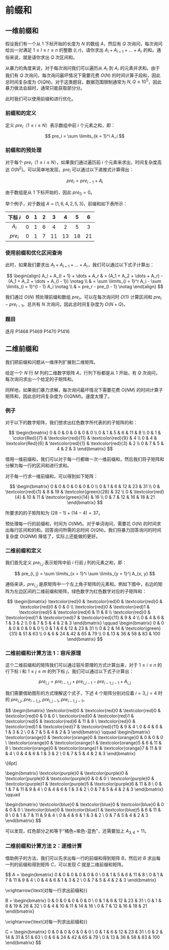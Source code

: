 # 前缀和

## 一维前缀和

假设我们有一个从 $1$ 下标开始的长度为 $N$ 的数组 $A$，然后有 $Q$ 次询问，每次询问给出一对满足 $1 \le l \le r \le n$ 的整数 $(l, r)$，请你求出 $A_l + A_{l + 1} + \dots + A_r$ 的和。通俗来说，就是请你求出 $Q$ 次区间和。

从暴力的角度来说，对于每次询问我们可以遍历从 $A_l$ 到 $A_r$ 的元素并求和。由于我们有 $Q$ 次询问，每次询问最坏情况下需要花费 $O(N)$ 的时间计算子段和，因此总时间复杂度为 $O(QN)$。对于这类题目，数据范围限制通常为 $N, Q \le 10^5$，因此暴力做法会超时，通常只能获取部分分。

此时我们可以使用前缀和进行优化。

### 前缀和的定义

定义 $pre_i$（$1 \le i \le N$）表示数组中前 $i$ 个元素之和，即：

$$
pre_i = \sum \limits_{k = 1}^i A_i
$$

### 前缀和的预处理

对于每个 $pre_i$（$1 \le i \le N$），如果我们通过遍历前 $i$ 个元素来求出，时间复杂度高达 $O(N^2)$。可以简单地发现，$pre_i$ 可以通过以下递推式计算得出：

$$
pre_i = pre_{i - 1} + A_i
$$

由于数组是从 $1$ 下标开始的，因此 $pre_{0} = 0$。

举个例子，对于数组 $A = [1, 6, 4, 2, 5, 3]$，前缀和如下表所示：

| 下标 $i$ |  $0$  |  $1$  |  $2$  |  $3$  |  $4$  |  $5$  |  $6$  |
| :------: | :---: | :---: | :---: | :---: | :---: | :---: | :---: |
|  $A_i$   |  $0$  |  $1$  |  $6$  |  $4$  |  $2$  |  $5$  |  $3$  |
| $pre_i$  |  $0$  |  $1$  |  $7$  | $11$  | $13$  | $18$  | $21$  |

### 使用前缀和优化区间查询

此时，如果我们要求出 $A_l + A_{l + 1} + \dots + A_r$，我们可以通过以下式子计算出：

$$
\begin{align}
A_l + A_{l + 1} + \dots + A_r & = (A_1 + A_2 + \dots + A_r) - (A_1 + A_2 + \dots + A_{l - 1}) \notag \\ 
& = \sum \limits_{i = 1}^r A_i - \sum \limits_{i = 1}^{l - 1} A_i \notag \\
& = pre_r - pre_{l - 1} \notag
\end{align}
$$

我们通过 $O(N)$ 预处理前缀和数组 $pre_i$，可以在每次询问时 $O(1)$ 计算区间和 $pre_r - pre_{l - 1}$。总共有 $N$ 次询问，因此总时间复杂度为 $O(N + Q)$。

### 题目

逐月 P1468 P1469 P1470 P1416

## 二维前缀和

我们把前缀和问题从一维序列扩展到二维矩阵。

给定一个 $N$ 行 $M$ 列的二维数字矩阵 $A$，行列下标都是从 $1$ 开始，有 $Q$ 次询问，每次询问求出一个给定的子矩阵和。

同样地，如果我们暴力求解，每次询问最坏情况下需要花费 $O(NM)$ 的时间计算子矩阵和，因此总时间复杂度为 $O(QNM)$。速度太慢了。

### 例子

对于以下的数字矩阵，我们想求出红色数字所代表的的子矩阵的和：

$$
\begin{bmatrix}
0 & 0 & 0 & 0 & 0 & 0 \\
0 & 1 & 5 & 6 & 11 & 8 \\
0 & 1 & \color{Red}{7} & \textcolor{red}{11} & \textcolor{red}{9} & 4 \\
0 & 4 & \textcolor{Red}{6} & \textcolor{red}{1} & \textcolor{red}{3} & 2 \\
0 & 7 & 5 & 4 & 2 & 3 
\end{bmatrix}
$$

借用一维前缀和，我们可以对于每一行都做一次一维前缀和，然后我们将子矩阵和分解为每一行的区间和进行求和。

对于每一行求一维前缀和，可以得到如下矩阵：

$$
\begin{bmatrix}
0 & 0 & 0 & 0 & 0 & 0 \\
0 & 1 & 6 & 12 & 23 & 31 \\
0 & \textcolor{red}{1} & 8 & 19 & \textcolor{green}{28} & 32 \\
0 & \textcolor{red}{4} & 10 & 11 & \textcolor{green}{14} & 16 \\
0 & 7 & 12 & 16 & 18 & 21
\end{bmatrix}
$$

所要求的的子矩阵和为 $(28 - 1) + (14 - 4) = 37$。

预处理每一行的前缀和，时间为 $O(NM)$。对于单词询问，需要花 $O(N)$ 的时间求出每行区间和的和。回答询问所需的总时间 $O(QN)$。我们将暴力回答询问的时间复杂度 $O(QNM)$ 降低了，实际上还能做的更好。

### 二维前缀和定义

我们首先定义 $pre_{i, j}$ 表示矩阵中前 $i$ 行前 $j$ 列的元素之和，即：

$$
pre_{i, j} = \sum \limits_{x = 1}^i \sum \limits_{y = 1}^j A_{x, y}
$$

通俗来讲，$pre_{i,j}$ 是原矩阵中一个左上角子矩阵的元素和。例如下图中，右边的矩阵为左边区间的二维前缀和矩阵，绿色数字为红色数字对应的子矩阵和：

$$
\begin{bmatrix}
\textcolor{red}0 & \textcolor{red}0 & \textcolor{red}0 & \textcolor{red}0 & 0 & 0 \\
\textcolor{red}0 & \textcolor{red}1 & \textcolor{red}5 & \textcolor{red}6 & 11 & 8 \\
\textcolor{red}0 & \textcolor{red}1 & \textcolor{red}7 & \textcolor{red}{11} & 9 & 4 \\
0 & 4 & 6 & 1 & 3 & 2 \\
0 & 7 & 5 & 4 & 2 & 3 
\end{bmatrix} \qquad
\begin{bmatrix}
0 & 0 & 0 & 0 & 0 & 0 \\
0 & 1 & 6 & 12 & 23 & 31 \\
0 & 2 & 14 & \textcolor{green}{31} & 51 & 63 \\
0 & 6 & 24 & 42 & 65 & 79 \\
0 & 13 & 36 & 58 & 83 & 100
\end{bmatrix}
$$

### 二维前缀和计算方法 1：容斥原理

这个二维前缀和的矩阵我们可以通过容斥原理的方式计算出来，对于 $1 \le i \le n$ 的行下标 $i$ 和 $1 \le j \le m$ 的列下标 $j$，我们可以通过以下式子计算出：

$$
pre_{i, j} = pre_{i - 1, j} + pre_{i, j - 1} - pre_{i - 1, j - 1} + A_{i, j}
$$

我们需要借助图形的方式理解这个式子，下述 $4$ 个矩阵分别对应着 $i = 3, j = 4$ 时的 $pre_{i, j}, \ pre_{i - 1, j}, \ pre_{i, j - 1}, \ pre_{i - 1, j - 1}$。

$$
\begin{bmatrix}
\textcolor{red}0 & \textcolor{red}0 & \textcolor{red}0 & \textcolor{red}0 & 0 & 0 \\
\textcolor{red}0 & \textcolor{red}1 & \textcolor{red}5 & \textcolor{red}6 & 11 & 8 \\
\textcolor{red}0 & \textcolor{red}1 & \textcolor{red}7 & \textcolor{red}{11} & 9 & 4 \\
0 & 4 & 6 & 1 & 3 & 2 \\
0 & 7 & 5 & 4 & 2 & 3 
\end{bmatrix} \qquad
\begin{bmatrix}
\textcolor{orange}0 & \textcolor{orange}0 & \textcolor{orange}0 & 0 & 0 & 0 \\
\textcolor{orange}0 & \textcolor{orange}1 & \textcolor{orange}5 & 6 & 11 & 8 \\
\textcolor{orange}0 & \textcolor{orange}1 & \textcolor{orange}7 & 11 & 9 & 4 \\
0 & 4 & 6 & 1 & 3 & 2 \\
0 & 7 & 5 & 4 & 2 & 3 
\end{bmatrix} 

\\[6pt]

\begin{bmatrix}
\textcolor{purple}0 & \textcolor{purple}0 & \textcolor{purple}0 & \textcolor{purple}0 & 0 & 0 \\
\textcolor{purple}0 & \textcolor{purple}1 & \textcolor{purple}5 & \textcolor{purple}6 & 11 & 8 \\
0 & 1 & 7 & 11 & 9 & 4 \\
0 & 4 & 6 & 1 & 3 & 2 \\
0 & 7 & 5 & 4 & 2 & 3 
\end{bmatrix} \qquad

\begin{bmatrix}
\textcolor{blue}0 & \textcolor{blue}0 & \textcolor{blue}0 & 0 & 0 & 0 \\
\textcolor{blue}0 & \textcolor{blue}1 & \textcolor{blue}5 & 6 & 11 & 8 \\
0 & 1 & 7 & 11 & 9 & 4 \\
0 & 4 & 6 & 1 & 3 & 2 \\
0 & 7 & 5 & 4 & 2 & 3 
\end{bmatrix}
$$

可以发现，红色部分之和等于“橘色+紫色-蓝色”，还需要加上 $A_{3, 4} = 11$。

### 二维前缀和计算方法 2：逐维计算

借助例子的方法，我们可以先求出每一行的前缀和得到矩阵 $B$，然后对 $B$ 求出每一列的前缀和得到矩阵 $C$，可以发现 $C$ 就是二维前缀和矩阵。

$$ A =
\begin{bmatrix}
0 & 0 & 0 & 0 & 0 & 0 \\
0 & 1 & 5 & 6 & 11 & 8 \\
0 & 1 & 7 & 11 & 9 & 4 \\
0 & 4 & 6 & 1 & 3 & 2 \\
0 & 7 & 5 & 4 & 2 & 3 
\end{bmatrix} 

\xrightarrow{\text{对每一行求出前缀和}}

B = 
\begin{bmatrix}
0 & 0 & 0 & 0 & 0 & 0 \\
0 & 1 & 6 & 12 & 23 & 31 \\
0 & 1 & 8 & 19 & 28 & 32 \\
0 & 4 & 10 & 11 & 14 & 16 \\
0 & 7 & 12 & 16 & 18 & 21
\end{bmatrix}

\xrightarrow{\text{对每一列求出前缀和}}

C = 
\begin{bmatrix}
0 & 0 & 0 & 0 & 0 & 0 \\
0 & 1 & 6 & 12 & 23 & 31 \\
0 & 2 & 14 & 31 & 51 & 63 \\
0 & 6 & 24 & 42 & 65 & 79 \\
0 & 13 & 36 & 58 & 83 & 100
\end{bmatrix}
$$
